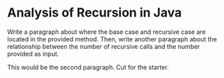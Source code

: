 # Analysis of Recursion in Java

Write a paragraph about where the base case and recursive case are located in
the provided method. Then, write another paragraph about the relationship
between the number of recursive calls and the number provided as input.

This would be the second paragraph. Cut for the starter.
